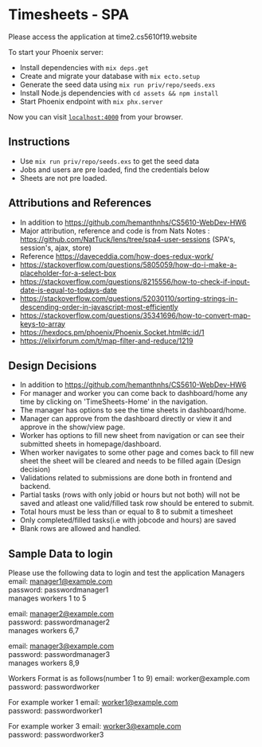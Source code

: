 # Timesheets - SPA

Please access the application at time2.cs5610f19.website

To start your Phoenix server:

  * Install dependencies with `mix deps.get`
  * Create and migrate your database with `mix ecto.setup`
  * Generate the seed data using `mix run priv/repo/seeds.exs`
  * Install Node.js dependencies with `cd assets && npm install`
  * Start Phoenix endpoint with `mix phx.server`

Now you can visit [`localhost:4000`](http://localhost:4000) from your browser.
## Instructions
  * Use `mix run priv/repo/seeds.exs` to get the seed data
  * Jobs and users are pre loaded, find the credentials below
  * Sheets are not pre loaded.
  
## Attributions and References
* In addition to https://github.com/hemanthnhs/CS5610-WebDev-HW6
* Major attribution, reference and code is from Nats Notes : https://github.com/NatTuck/lens/tree/spa4-user-sessions (SPA's, session's, ajax, store)
* Reference https://daveceddia.com/how-does-redux-work/
* https://stackoverflow.com/questions/5805059/how-do-i-make-a-placeholder-for-a-select-box
* https://stackoverflow.com/questions/8215556/how-to-check-if-input-date-is-equal-to-todays-date
* https://stackoverflow.com/questions/52030110/sorting-strings-in-descending-order-in-javascript-most-efficiently
* https://stackoverflow.com/questions/35341696/how-to-convert-map-keys-to-array
* https://hexdocs.pm/phoenix/Phoenix.Socket.html#c:id/1
* https://elixirforum.com/t/map-filter-and-reduce/1219

## Design Decisions
* In addition to https://github.com/hemanthnhs/CS5610-WebDev-HW6
* For manager and worker you can come back to dashboard/home any time by clicking on 'TimeSheets-Home' in the navigation.
* The manager has options to see the time sheets in dashboard/home.
* Manager can approve from the dashboard directly or view it and approve in the show/view page.
* Worker has options to fill new sheet from navigation or can see their submitted sheets in homepage/dashboard.
* When worker navigates to some other page and comes back to fill new sheet the sheet will be cleared and needs to be filled again (Design decision)
* Validations related to submissions are done both in frontend and backend.
* Partial tasks (rows with only jobid or hours but not both) will not be saved and atleast one valid/filled task row should be entered to submit.
* Total hours must be less than or equal to 8 to submit a timesheet
* Only completed/filled tasks(i.e with jobcode and hours) are saved
* Blank rows are allowed and handled.

## Sample Data to login

Please use the following data to login and test the application
Managers
email: manager1@example.com  
password: passwordmanager1  
manages workers 1 to 5

email: manager2@example.com  
password: passwordmanager2  
manages workers 6,7

email: manager3@example.com  
password: passwordmanager3  
manages workers 8,9

Workers Format is as follows(number 1 to 9)
email: worker<number>@example.com
password: passwordworker<number>

For example worker 1
email: worker1@example.com  
password: passwordworker1

For example worker 3
email: worker3@example.com  
password: passwordworker3
